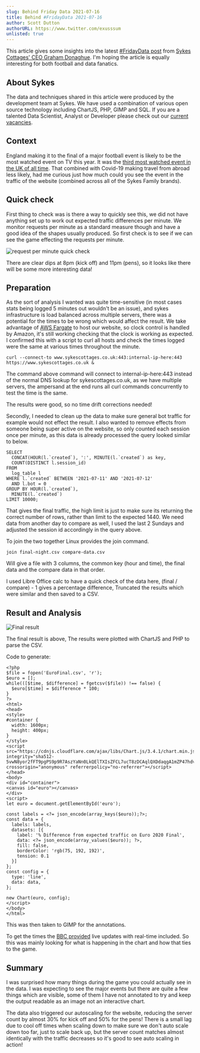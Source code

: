 ```yaml
---
slug: Behind Friday Data 2021-07-16
title: Behind #FridayData 2021-07-16
author: Scott Dutton
authorURL: https://www.twitter.com/exusssum
unlisted: true
---
```


This article gives some insights into the latest [#FridayData post](https://www.linkedin.com/feed/update/urn:li:activity:6821808825025269760/) from [Sykes Cottages' CEO Graham Donaghue](https://uk.linkedin.com/in/grahamdonoghue). I'm hoping the article is equally interesting for both football and data fanatics.

## About Sykes

The data and techniques shared in this article were produced by the development team at Sykes. We have used a combination of various open source technology including ChartJS, PHP, GIMP and SQL. If you are a talented Data Scientist, Analyst or Developer please check out our [current vacancies](https://www.sykescottages.co.uk/careers/).

<!--truncate-->

## Context

England making it to the final of a major football event is likely to be the most watched event on TV this year. It was the [third most watched event in the UK of all time](https://uk.sports.yahoo.com/news/englands-final-euro-2020-game-105604951.html). That combined with Covid-19 making travel from abroad less likely, had me curious just how much could you see the event in the traffic of the website (combined across all of the Sykes Family brands).


## Quick check

First thing to check was is there a way to quickly see this, we did not have anything set up to work out expected traffic differences per minute. We monitor requests per minute as a standard measure though and have a good idea of the shapes usually produced. So first check is to see if we can see the game effecting the requests per minute.

![request per minute quick check](/img/postimages/behind-friday-data/2021-07-16/rpm-traffic.png)

There are clear dips at 8pm (kick off) and 11pm (pens), so it looks like there will be some more interesting data!

## Preparation

As the sort of analysis I wanted was quite time-sensitive (in most cases stats being logged 5 minutes out  wouldn't be an issue), and sykes infrastructure is load balanced across multiple servers, there was a potential for the times to be wrong which would affect the result.
We take advantage of [AWS Fargate](https://aws.amazon.com/fargate) to host our website, so clock control is handled by Amazon, it's still working checking that the clock is working as expected. 
I confirmed this with a script to curl all hosts and check the times logged were the same at various times throughout the minute.

```
curl --connect-to www.sykescottages.co.uk:443:internal-ip-here:443 https://www.sykescottages.co.uk &
```
The command above command will connect to internal-ip-here:443 instead of the normal DNS lookup for sykescottages.co.uk, as we have multiple servers, the ampersand at the end runs all curl commands concurrently to test the time is the same.

The results were good, so no time drift corrections needed!


Secondly, I needed to clean up the data to make sure general bot traffic for example would not effect the result. I also wanted to remove effects from someone being super active on the website, so only counted each session once per minute, as this data is already processed the query looked similar to below.

```
SELECT
  CONCAT(HOUR(l.`created`), ':', MINUTE(l.`created`) as key,
  COUNT(DISTINCT l.session_id)
FROM
  log_table l
WHERE l.`created` BETWEEN '2021-07-11' AND '2021-07-12'
  AND l.bot = 0
GROUP BY HOUR(l.`created`),
  MINUTE(l.`created`)
LIMIT 10000;
```

That gives the final traffic, the high limit is just to make sure its returning the correct number of rows, rather than limit to the expected 1440.
We need data from another day to compare as well, I used the last 2 Sundays and adjusted the session id accordingly in the query above.

To join the two together Linux provides the join command.
```
join final-night.csv compare-data.csv
```

Will give a file with 3 columns, the common key (hour and time), the final data and the compare data in that order.

I used Libre Office calc to have a quick check of the data here, (final / compare) - 1 gives a percentage difference, Truncated the results which were similar and then saved to a CSV.



## Result and Analysis

![Final result](/img/postimages/behind-friday-data/2021-07-16/Euro2020.png)

The final result is above, The results were plotted with ChartJS and PHP to parse the CSV.

Code to generate:

```
<?php
$file = fopen('EuroFinal.csv', 'r');
$euro = [];
while(([$time, $difference] = fgetcsv($file)) !== false) {
  $euro[$time] = $difference * 100;
}
?>
<html>
<head>
<style>
#container {
  width: 1600px;
  height: 400px;
}
</style>
<script src="https://cdnjs.cloudflare.com/ajax/libs/Chart.js/3.4.1/chart.min.js" integrity="sha512-5vwN8yor2fFT9pgPS9p9R7AszYaNn0LkQElTXIsZFCL7ucT8zDCAqlQXDdaqgA1mZP47hdvztBMsIoFxq/FyyQ==" crossorigin="anonymous" referrerpolicy="no-referrer"></script>
</head>
<body>
<div id="container">
<canvas id="euro"></canvas>
</div>
<script>
let euro = document.getElementById('euro');

const labels = <?= json_encode(array_keys($euro));?>;
const data = {
  labels: labels,
  datasets: [{
    label: '% Difference from expected traffic on Euro 2020 Final',
    data: <?= json_encode(array_values($euro)); ?>,
    fill: false,
    borderColor: 'rgb(75, 192, 192)',
    tension: 0.1
  }]
};
const config = {
  type: 'line',
  data: data,
};

new Chart(euro, config);
</script>
</body>
</html>
```

This was then taken to GIMP for the annotations.

To get the times the [BBC provided](https://www.bbc.co.uk/sport/live/football/50941458) live updates with real-time included. So this was mainly looking for what is happening in the chart and how that ties to the game.

## Summary

I was surprised how many things during the game you could actually see in the data. I was expecting to see the major events but there are quite a few things which are visible, some of them I have not annotated to try and keep the output readable as an image not an interactive chart.

The data also triggered our autoscaling for the website, reducing the server count by almost 30% for kick off and 50% for the pens! There is a small lag due to cool off times when scaling down to make sure we don't auto scale down too far, just to scale back up, but the server count matches almost identically with the traffic decreases so it's good to see auto scaling in action!






